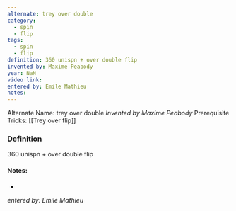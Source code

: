 ```yaml
---
alternate: trey over double
category:
  - spin
  - flip
tags:
  - spin
  - flip
definition: 360 unispn + over double flip
invented by: Maxime Peabody
year: NaN
video link: 
entered by: Emile Mathieu
notes: 
---
```

Alternate Name: trey over double
*Invented by Maxime Peabody*
Prerequisite Tricks: [[Trey over flip]]

### Definition
360 unispn + over double flip


#### Notes:
- 
*entered by: Emile Mathieu*

